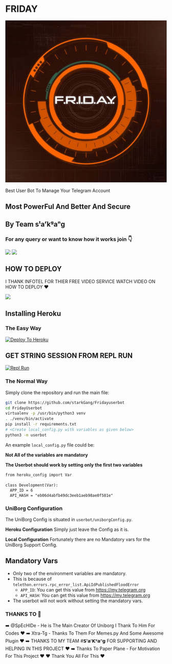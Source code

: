 # FRIDAY

<p align="center">
<img src="Logo.jpeg" alt="FRIDAY">

Best User Bot To Manage Your Telegram Account 
## Most PowerFul And Better And Secure

## By Team sᵗaʳkᵍaⁿg

### For any query or want to know how it works join 👇

<a href="https://t.me/FridaySupportOfficial"><img src="https://img.shields.io/badge/Join-Telegram%20Channel-red.svg?logo=Telegram"></a>
<a href="https://t.me/fridayOT"><img src="https://img.shields.io/badge/Join-Telegram%20Group-blue.svg?logo=telegram"></a>

## HOW TO DEPLOY 

I THANK INFOTEL FOR THIER FREE VIDEO SERVICE WATCH VIDEO ON HOW TO DEPLOY ♥️

 <a href="https://youtu.be/xfHcm_e92eQ"><img src="https://telegra.ph/file/9ac774b59c57b7b3a0c89.png?logo=youtube"></a>

## Installing Heroku 

### The Easy Way
[![Deploy To Heroku](https://www.herokucdn.com/deploy/button.svg)](https://heroku.com/deploy?template=https://github.com/StarkGang/fridayuserbot)

## GET STRING SESSION FROM REPL RUN 

[![Repl Run](https://img.shields.io/badge/REPL%20RUN-Run%20Online-blue.svg)](https://friday.starkgang.repl.run)

### The Normal Way

Simply clone the repository and run the main file:
```sh
git clone https://github.com/starkGang/Fridayuserbot
cd FridayUserbot
virtualenv -p /usr/bin/python3 venv
. ./venv/bin/activate
pip install -r requirements.txt
# <Create local_config.py with variables as given below>
python3 -m userbot
```

An example `local_config.py` file could be:

**Not All of the variables are mandatory**

__The Userbot should work by setting only the first two variables__

```python3
from heroku_config import Var

class Development(Var):
  APP_ID = 6
  API_HASH = "eb06d4abfb49dc3eeb1aeb98ae0f581e"
```

### UniBorg Configuration

The UniBorg Config is situated in `userbot/uniborgConfig.py`.

**Heroku Configuration**
Simply just leave the Config as it is.

**Local Configuration**
Fortunately there are no Mandatory vars for the UniBorg Support Config.

## Mandatory Vars

- Only two of the environment variables are mandatory.
- This is because of `telethon.errors.rpc_error_list.ApiIdPublishedFloodError`
    - `APP_ID`:   You can get this value from https://my.telegram.org
    - `API_HASH`:   You can get this value from https://my.telegram.org
- The userbot will not work without setting the mandatory vars.


### THANKS TO 🤟
➡️ @SpEcHlDe - He is The Main Creator Of Uniborg I Thank To Him For Codes ❤️
➡️ Xtra-Tg - Thanks To Them For Memes.py And Some Awesome Plugin ❤️
➡️ THANKS TO MY TEAM #𝗦ᵗ𝗮ʳ𝗞ᵍ𝗮ⁿ𝗴 FOR SUPPORTING AND HELPING IN THIS PROJECT ❤️
➡️ Thanks To Paper Plane - For Motivation For This Project ❤️
       ❤️ Thank You All For This ❤️

